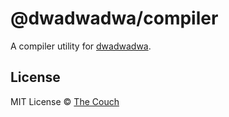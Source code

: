 # @dwadwadwa/compiler
A compiler utility for [dwadwadwa](https://github.com/the-couch/dwadwadwa).

## License
MIT License © [The Couch](https://thecouch.nyc)
